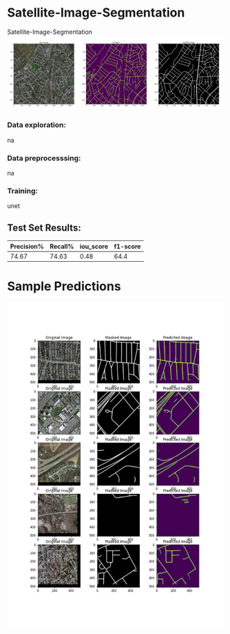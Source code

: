 # Satellite-Image-Segmentation
Satellite-Image-Segmentation
![plot](./template/pred2.png)
### Data exploration:
na
### Data preprocesssing:
na
### Training:
unet
## Test Set Results:
| Precision% | Recall%  | iou_score |f1-score|
|------------|----------|---------  |--------|
| 74.67      | 74.63    | 0.48      | 64.4   |


# Sample Predictions
![plot](./template/pred.png)

